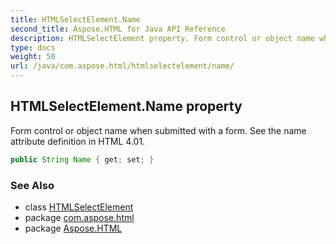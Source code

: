 ```yaml
---
title: HTMLSelectElement.Name
second_title: Aspose.HTML for Java API Reference
description: HTMLSelectElement property. Form control or object name when submitted with a form. See the name attribute definition in HTML 4.01
type: docs
weight: 50
url: /java/com.aspose.html/htmlselectelement/name/
---
```

## HTMLSelectElement.Name property

Form control or object name when submitted with a form. See the name attribute definition in HTML 4.01.

```java
public String Name { get; set; }
```

### See Also

* class [HTMLSelectElement](../)
* package [com.aspose.html](../../../com.aspose.html/)
* package [Aspose.HTML](../../../)
